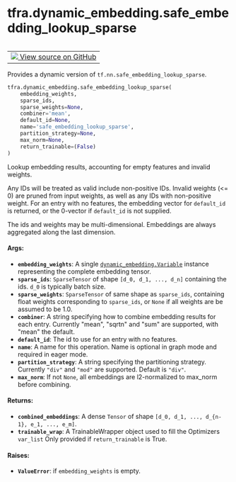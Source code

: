 <div itemscope itemtype="http://developers.google.com/ReferenceObject">
<meta itemprop="name" content="tfra.dynamic_embedding.safe_embedding_lookup_sparse" />
<meta itemprop="path" content="Stable" />
</div>

# tfra.dynamic_embedding.safe_embedding_lookup_sparse

<!-- Insert buttons and diff -->

<table class="tfo-notebook-buttons tfo-api" align="left">

<td>
  <a target="_blank" href="https://github.com/tensorflow/recommenders-addons/tree/master/tensorflow_recommenders_addons/dynamic_embedding/python/ops/dynamic_embedding_ops.py">
    <img src="https://www.tensorflow.org/images/GitHub-Mark-32px.png" />
    View source on GitHub
  </a>
</td></table>



Provides a dynamic version of `tf.nn.safe_embedding_lookup_sparse`.

``` python
tfra.dynamic_embedding.safe_embedding_lookup_sparse(
    embedding_weights,
    sparse_ids,
    sparse_weights=None,
    combiner='mean',
    default_id=None,
    name='safe_embedding_lookup_sparse',
    partition_strategy=None,
    max_norm=None,
    return_trainable=(False)
)
```



<!-- Placeholder for "Used in" -->

Lookup embedding results, accounting for empty features and invalid weights.

Any IDs will be treated as valid include non-positive IDs.
Invalid weights (<= 0) are pruned from input weights, as well as any IDs
with non-positive weight. For an entry with no features, the embedding vector
for `default_id` is returned, or the 0-vector if `default_id` is not supplied.

The ids and weights may be multi-dimensional. Embeddings are always aggregated
along the last dimension.

#### Args:


* <b>`embedding_weights`</b>: A single <a href="../../tfra/dynamic_embedding/Variable.md"><code>dynamic_embedding.Variable</code></a> instance
  representing the complete embedding tensor.
* <b>`sparse_ids`</b>: `SparseTensor` of shape `[d_0, d_1, ..., d_n]` containing the
  ids. `d_0` is typically batch size.
* <b>`sparse_weights`</b>: `SparseTensor` of same shape as `sparse_ids`, containing
  float weights corresponding to `sparse_ids`, or `None` if all weights are
  be assumed to be 1.0.
* <b>`combiner`</b>: A string specifying how to combine embedding results for each
  entry. Currently "mean", "sqrtn" and "sum" are supported, with "mean" the
  default.
* <b>`default_id`</b>: The id to use for an entry with no features.
* <b>`name`</b>: A name for this operation. Name is optional in graph mode and required
  in eager mode.
* <b>`partition_strategy`</b>: A string specifying the partitioning strategy. Currently
  `"div"` and `"mod"` are supported. Default is `"div"`.
* <b>`max_norm`</b>: If not `None`, all embeddings are l2-normalized to max_norm before
  combining.


#### Returns:


* <b>`combined_embeddings`</b>:   A dense `Tensor` of shape `[d_0, d_1, ..., d_{n-1}, e_1, ..., e_m]`.
* <b>`trainable_wrap`</b>:   A TrainableWrapper object used to fill the Optimizers `var_list`
    Only provided if `return_trainable` is True.


#### Raises:


* <b>`ValueError`</b>: if `embedding_weights` is empty.